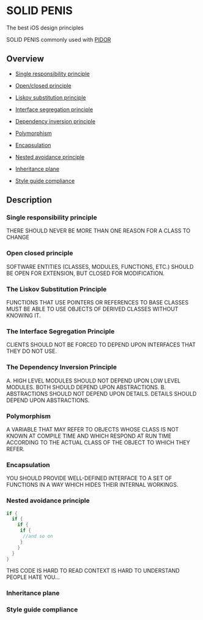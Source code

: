 # SOLID PENIS
The best iOS design principles

SOLID PENIS commonly used with [PIDOR](https://github.com/ApplePride/PIDOR)

## Overview
* [Single responsibility principle](#single-responsibility-principle)
* [Open/closed principle](#open-closed-principle)
* [Liskov substitution principle](#the-liskov-substitution-principle)
* [Interface segregation principle](#the-interface-segregation-principle)
* [Dependency inversion principle](#the-dependency-inversion-principle)

* [Polymorphism](#polymorphism)
* [Encapsulation](#encapsulation)
* [Nested avoidance principle](#nested-avoidance-principle)
* [Inheritance plane](#inheritance-plane)
* [Style guide compliance](#style-guide-compliance)

## Description
### Single responsibility principle
THERE SHOULD NEVER BE MORE THAN ONE REASON FOR A CLASS TO CHANGE
### Open closed principle
SOFTWARE ENTITIES (CLASSES, MODULES, FUNCTIONS, ETC.) SHOULD BE OPEN FOR EXTENSION, BUT CLOSED FOR MODIFICATION.
### The Liskov Substitution Principle
FUNCTIONS THAT USE POINTERS OR REFERENCES TO BASE CLASSES MUST BE ABLE TO USE OBJECTS OF DERIVED CLASSES WITHOUT KNOWING IT.
### The Interface Segregation Principle
CLIENTS SHOULD NOT BE FORCED TO DEPEND UPON INTERFACES THAT THEY DO NOT USE.
### The Dependency Inversion Principle
A. HIGH LEVEL MODULES SHOULD NOT DEPEND UPON LOW LEVEL MODULES. BOTH SHOULD DEPEND UPON ABSTRACTIONS.
B. ABSTRACTIONS SHOULD NOT DEPEND UPON DETAILS. DETAILS SHOULD DEPEND UPON ABSTRACTIONS.
### Polymorphism
A VARIABLE THAT MAY REFER TO OBJECTS WHOSE CLASS IS NOT KNOWN AT COMPILE TIME AND WHICH RESPOND AT RUN TIME ACCORDING TO THE ACTUAL CLASS OF THE OBJECT TO WHICH THEY REFER.
### Encapsulation
YOU SHOULD PROVIDE WELL-DEFINED INTERFACE TO A SET OF FUNCTIONS IN A WAY WHICH HIDES THEIR INTERNAL WORKINGS.
### Nested avoidance principle
```swift 
if {
  if {
    if {
     if {
      //and so on
     }
    }
  }
}
```
THIS CODE IS HARD TO READ
CONTEXT IS HARD TO UNDERSTAND
PEOPLE HATE YOU...
### Inheritance plane
### Style guide compliance
